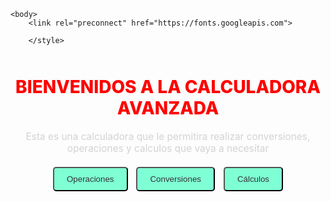 
<html lang="es">
    <head> 
        <meta charset="UTF-8">
        <title> Calculadora Avanzada </title>
        <style>
          
    .pantalla {
      
  border: none !important;
  outline: none !important;
  margin: 0;
  padding: 0;
  box-shadow: none;
    }
    .pantalla {
  display: none;
}

.pantalla.activa {
  display: block;
}
  </style>
    </head>
    <style>
   

    body {
      margin: 0;
      padding: 0;
      background: linear-gradient(132deg, #000000,#00ff00, #0000ff,#e60073,#ff0000,#ffffff);
      background-size: 400% 400%;
      animation: BackgroundGradient 15s ease infinite;
      font-family: 'Jost', sans-serif;
    }

    @keyframes BackgroundGradient {
      0% {background-position: 0% 50%;}
      50% {background-position: 100% 50%;}
      100% {background-position: 0% 50%;}
    }

    h1 {
      font-family: "Bungee", sans-serif;
      font-weight: 800;
      color: red;
      text-align: center;
      margin-top: 50px;
    }

    p {
      font-family: "Goldman", sans-serif;
      color: lightgray;
      text-align: center;
      font-size: 1.1em;
    }

    button {
      font-family: "Barlow", sans-serif;
      font-weight: 300;
      background-color: aquamarine;
      color: #333;
      padding: 10px 20px;
      margin: 5px;
      border-radius: 5px;
      cursor: pointer;
      transition: 0.3s;
    }

    button:hover {
      background-color: #00e6ac;
    }


    .centrado {
      display: flex;
      flex-direction: column;
      align-items: center;
      margin-top: 30px;
    }

    .pantalla {
      display: none;
    }

</style>

    <body> 
        <link rel="preconnect" href="https://fonts.googleapis.com">
<link href="https://fonts.googleapis.com/css2?family=Bebas+Neue&family=Bitcount+Prop+Double:wght@100..900&family=Bungee&family=Jost:ital,wght@0,100..900;1,100..900&family=Oswald:wght@200..700&family=Playwrite+AU+QLD:wght@100..400&display=swap" rel="stylesheet">




        </style>
<div id="pantallaPrincipal" class="visible"></div>
    <center>  <h1> BIENVENIDOS A LA CALCULADORA AVANZADA </h1> </center>
    <p> Esta es una calculadora que le permitira realizar conversiones, operaciones y calculos que vaya a necesitar </p>
    <center> 
    <button onclick="mostrarPantalla('pantalla-operaciones')">Operaciones</button>
    <button onclick="mostrarPantalla('pantalla-conversiones')">Conversiones</button>
    <button onclick="mostrarPantalla('pantalla-calculos')">Cálculos</button>
  </div>

  <!-- Pantalla de Operaciones -->
   <link rel="preconnect" href="https://fonts.googleapis.com">
<link href="https://fonts.googleapis.com/css2?family=Bebas+Neue&family=Bitcount+Prop+Double:wght@100..900&family=Bungee&family=Jost:ital,wght@0,100..900;1,100..900&family=Oswald:wght@200..700&family=Playwrite+AU+QLD:wght@100..400&display=swap" rel="stylesheet">

  <div id="pantalla-operaciones" class="pantalla">
    <style> 
    h2 {
font-family: "Goldman", sans-serif;
  font-weight: 700;
  font-style: normal;
  color: blueviolet;
    }</style>
  
    <h2>Operaciones</h2>
    <button onclick="realizarOperacion('+')">Sumar</button>
    <button onclick="realizarOperacion('-')">Restar</button>
    <button onclick="realizarOperacion('*')">Multiplicar</button>
    <button onclick="realizarOperacion('/')">Dividir</button>
    <button onclick="realizarOperacion('^')">Potencia</button>
    <button onclick="realizarOperacion('√')">Raíz</button>
    <br><br>
    <button onclick="mostrarPantalla('pantalla-principal')">Volver</button>
    <p id="resultado"></p>
  </div>

  <!-- Pantalla de Conversiones -->
  <div id="pantalla-conversiones" class="pantalla">
    <h2>Conversiones</h2>
    <p>Aquí van las opciones para convertir.</p>
    <button onclick="mostrarSubmenu()">Mostrar menú de conversiones</button>
    <div id="submenu-conversiones" style="display:none; margin-top: 20px;">
      <button onclick="mostrarFormulario('kg')">Kg a gramos</button>
      <button onclick="mostrarFormulario('km')">Km a metros</button>
    </div>

    <!-- Formularios de conversión -->
    <div id="form-kg" class="bloque" style="display:none;">
      <p>Ingrese kilogramos:</p>
      <input type="number" id="input-kg">
      <button onclick="convertirKg()">Convertir</button>
    </div>

    <div id="form-km" class="bloque" style="display:none;">
      <p>Ingrese kilómetros:</p>
      <input type="number" id="input-km">
      <button onclick="convertirKm()">Convertir</button>
    </div>

    <p id="resultadoConversion"></p>
    <br>
    <button onclick="mostrarPantalla('pantalla-principal')">Volver</button>
  </div>

  <script>
    function mostrarPantalla(id) {
      document.querySelectorAll('div').forEach(div => {
        div.classList.remove('visible');
        div.classList.add('pantalla');
      });
      document.getElementById(id).classList.add('visible');
    }

    function mostrarSubmenu() {
      document.getElementById('submenu-conversiones').style.display = 'block';
    }

    function mostrarFormulario(tipo) {
      document.getElementById('form-kg').style.display = 'none';
      document.getElementById('form-km').style.display = 'none';

      if (tipo === 'kg') {
        document.getElementById('form-kg').style.display = 'block';
      } else if (tipo === 'km') {
        document.getElementById('form-km').style.display = 'block';
      }

      document.getElementById('resultado').innerText = '';
    }

    function convertirKg() {
      const valor = parseFloat(document.getElementById('input-kg').value);
      if (isNaN(valor)) {
        alert("Por favor, ingrese un número válido.");
        return;
      }
      const gramos = valor * 1000;
      document.getElementById('resultadoConversion').innerText = `${valor} kg = ${gramos} gramos.`;

    }

    function convertirKm() {
      const valor = parseFloat(document.getElementById('input-km').value);
      if (isNaN(valor)) {
        alert("Por favor, ingrese un número válido.");
        return;
      }
      const metros = valor * 1000;
      document.getElementById('resultadoConversion').innerText = `${valor} km = ${metros} metros.`;

    }
  </script>

  </div>


  <div id="pantalla-calculos" class="pantalla">
    <h2>Cálculos</h2>
    <p>Aquí irán los cálculos especiales.</p>
    <button onclick="mostrarPantalla('pantalla-principal')">Volver</button>
  </div>

  <script>
    function mostrarPantalla(id) {
      const pantallas = document.querySelectorAll("div");
      pantallas.forEach(p => {
        p.classList.remove("visible");
        p.classList.add("pantalla");
      });
      document.getElementById(id).classList.remove("pantalla");
      document.getElementById(id).classList.add("visible");
    }

    function realizarOperacion(tipo) {
      let a = parseFloat(prompt("Primer número:"));
      let b, resultado;

      if (tipo !== "√") {
        b = parseFloat(prompt("Segundo número:"));
      }

      switch(tipo) {
        case "+": resultado = a + b; break;
        case "-": resultado = a - b; break;
        case "*": resultado = a * b; break;
        case "/": resultado = b !== 0 ? a / b : "Error: división por cero"; break;
        case "^": resultado = Math.pow(a, b); break;
        case "√": resultado = a >= 0 ? Math.sqrt(a) : "Error: raíz negativa"; break;
        default: resultado = "Operación inválida";
      }

      document.getElementById("resultado").innerText = "Resultado: " + resultado;
    }
  </script>

</body>
</html>
  </script>

</body>
</html>
